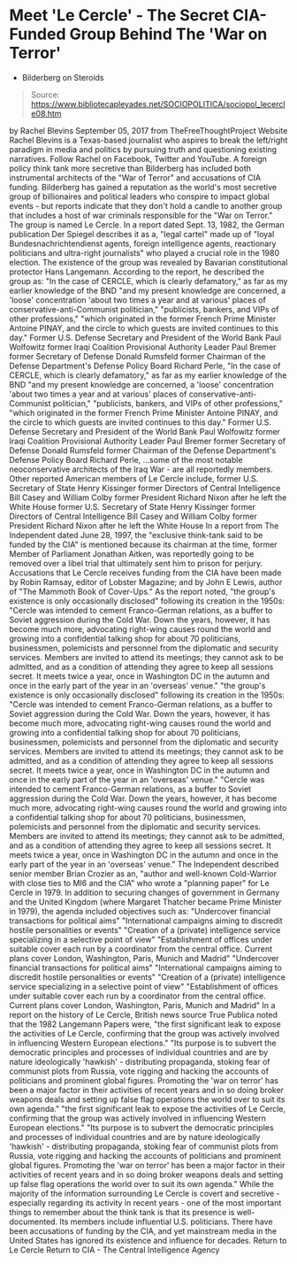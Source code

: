 # Meet 'Le Cercle' - The Secret CIA-Funded Group Behind The 'War on Terror' 
- Bilderberg on Steroids

> Source: https://www.bibliotecapleyades.net/SOCIOPOLITICA/sociopol_lecercle08.htm

by Rachel Blevins September 05, 2017
from TheFreeThoughtProject Website
Rachel Blevins is a Texas-based journalist who aspires to break the left/right paradigm in media and politics by pursuing truth and questioning existing narratives.
Follow Rachel on Facebook, Twitter and YouTube.
A foreign policy think tank
more secretive than Bilderberg
has included both instrumental architects
of the "War of Terror"
and accusations of CIA funding.
Bilderberg has gained a reputation as the world's most secretive group of billionaires and political leaders who conspire to impact global events - but reports indicate that they don't hold a candle to another group that includes a host of war criminals responsible for the "War on Terror."
The group is named Le Cercle.
In a report dated Sept. 13, 1982, the German publication Der Spiegel describes it as a,
"legal cartel" made up of "loyal Bundesnachrichtendienst agents, foreign intelligence agents, reactionary politicians and ultra-right journalists" who played a crucial role in the 1980 election.
The existence of the group was revealed by Bavarian constitutional protector Hans Langemann.
According to the report, he described the group as:
"In the case of CERCLE, which is clearly defamatory," as far as my earlier knowledge of the BND "and my present knowledge are concerned, a 'loose' concentration 'about two times a year and at various' places of conservative-anti-Communist politician," "publicists, bankers, and VIPs of other professions," "which originated in the former French Prime Minister Antoine PINAY, and the circle to which guests are invited continues to this day." Former U.S. Defense Secretary and President of the World Bank Paul Wolfowitz former Iraqi Coalition Provisional Authority Leader Paul Bremer former Secretary of Defense Donald Rumsfeld former Chairman of the Defense Department's Defense Policy Board Richard Perle,
"In the case of CERCLE, which is clearly defamatory," as far as my earlier knowledge of the BND "and my present knowledge are concerned, a 'loose' concentration 'about two times a year and at various' places of conservative-anti-Communist politician," "publicists, bankers, and VIPs of other professions," "which originated in the former French Prime Minister Antoine PINAY, and the circle to which guests are invited continues to this day."
Former U.S. Defense Secretary and President of the World Bank Paul Wolfowitz
former Iraqi Coalition Provisional Authority Leader Paul Bremer
former Secretary of Defense Donald Rumsfeld
former Chairman of the Defense Department's Defense Policy Board Richard Perle,
...some of the most notable neoconservative architects of the Iraq War - are all reportedly members.
Other reported American members of Le Cercle include,
former U.S. Secretary of State Henry Kissinger former Directors of Central Intelligence Bill Casey and William Colby former President Richard Nixon after he left the White House
former U.S. Secretary of State Henry Kissinger
former Directors of Central Intelligence Bill Casey and William Colby
former President Richard Nixon after he left the White House
In a report from The Independent dated June 28, 1997, the "exclusive think-tank said to be funded by the CIA" is mentioned because its chairman at the time, former Member of Parliament Jonathan Aitken, was reportedly going to be removed over a libel trial that ultimately sent him to prison for perjury.
Accusations that Le Cercle receives funding from the CIA have been made by Robin Ramsay, editor of Lobster Magazine; and by John E Lewis, author of "The Mammoth Book of Cover-Ups."
As the report noted,
"the group's existence is only occasionally disclosed" following its creation in the 1950s: "Cercle was intended to cement Franco-German relations, as a buffer to Soviet aggression during the Cold War. Down the years, however, it has become much more, advocating right-wing causes round the world and growing into a confidential talking shop for about 70 politicians, businessmen, polemicists and personnel from the diplomatic and security services. Members are invited to attend its meetings; they cannot ask to be admitted, and as a condition of attending they agree to keep all sessions secret. It meets twice a year, once in Washington DC in the autumn and once in the early part of the year in an 'overseas' venue."
"the group's existence is only occasionally disclosed" following its creation in the 1950s:
"Cercle was intended to cement Franco-German relations, as a buffer to Soviet aggression during the Cold War. Down the years, however, it has become much more, advocating right-wing causes round the world and growing into a confidential talking shop for about 70 politicians, businessmen, polemicists and personnel from the diplomatic and security services. Members are invited to attend its meetings; they cannot ask to be admitted, and as a condition of attending they agree to keep all sessions secret. It meets twice a year, once in Washington DC in the autumn and once in the early part of the year in an 'overseas' venue."
"Cercle was intended to cement Franco-German relations, as a buffer to Soviet aggression during the Cold War.
Down the years, however, it has become much more, advocating right-wing causes round the world and growing into a confidential talking shop for about 70 politicians, businessmen, polemicists and personnel from the diplomatic and security services.
Members are invited to attend its meetings; they cannot ask to be admitted, and as a condition of attending they agree to keep all sessions secret.
It meets twice a year, once in Washington DC in the autumn and once in the early part of the year in an 'overseas' venue."
The Independent described senior member Brian Crozier as an,
"author and well-known Cold-Warrior with close ties to MI6 and the CIA" who wrote a "planning paper" for Le Cercle in 1979.
In addition to securing changes of government in Germany and the United Kingdom (where Margaret Thatcher became Prime Minister in 1979), the agenda included objectives such as:
"Undercover financial transactions for political aims" "International campaigns aiming to discredit hostile personalities or events" "Creation of a (private) intelligence service specializing in a selective point of view" "Establishment of offices under suitable cover each run by a coordinator from the central office. Current plans cover London, Washington, Paris, Munich and Madrid"
"Undercover financial transactions for political aims"
"International campaigns aiming to discredit hostile personalities or events"
"Creation of a (private) intelligence service specializing in a selective point of view"
"Establishment of offices under suitable cover each run by a coordinator from the central office. Current plans cover London, Washington, Paris, Munich and Madrid"
In a report on the history of Le Cercle, British news source True Publica noted that the 1982 Langemann Papers were,
"the first significant leak to expose the activities of Le Cercle, confirming that the group was actively involved in influencing Western European elections." "Its purpose is to subvert the democratic principles and processes of individual countries and are by nature ideologically 'hawkish' - distributing propaganda, stoking fear of communist plots from Russia, vote rigging and hacking the accounts of politicians and prominent global figures. Promoting the 'war on terror' has been a major factor in their activities of recent years and in so doing broker weapons deals and setting up false flag operations the world over to suit its own agenda."
"the first significant leak to expose the activities of Le Cercle, confirming that the group was actively involved in influencing Western European elections."
"Its purpose is to subvert the democratic principles and processes of individual countries and are by nature ideologically 'hawkish' - distributing propaganda, stoking fear of communist plots from Russia, vote rigging and hacking the accounts of politicians and prominent global figures.
Promoting the 'war on terror' has been a major factor in their activities of recent years and in so doing broker weapons deals and setting up false flag operations the world over to suit its own agenda."
While the majority of the information surrounding Le Cercle is covert and secretive - especially regarding its activity in recent years - one of the most important things to remember about the think tank is that its presence is well-documented.
Its members include influential U.S. politicians. There have been accusations of funding by the CIA, and yet mainstream media in the United States has ignored its existence and influence for decades.
Return to Le Cercle
Return to CIA - The Central Intelligence Agency
